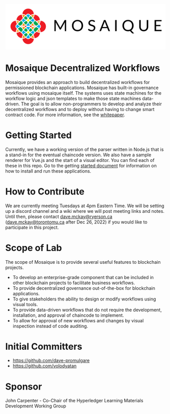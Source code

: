 ![](./documentation/MosaiqueLogo.svg)

# Mosaique Decentralized Workflows

Mosaique provides an approach to build decentralized workflows for permissioned blockchain applications.  Mosaique has built-in governance workflows using mosaique itself.  The systems uses state machines for the workflow logic and json templates to make those state machines data-driven.  The goal is to allow non-programmers to develop and analyze their decentralized workflows and to deploy without having to change smart contract code.  For more information, see the [whitepaper](https://github.com/dave-promulgare/mosaique-decentralized-workflows-1/blob/main/documentation/whitepaper.md).

# Getting Started

Currently, we have a working version of the parser written in Node.js that is a stand-in for the eventual chaincode version.  We also have a sample renderer for Vue.js and the start of a visual editor.  You can find each of these in this repo. Go to the getting [started document](https://github.com/dave-promulgare/mosaique-decentralized-workflows-1/blob/main/documentation/gettingstarted.md) for information on how to install and run these applications.

# How to Contribute

We are currently meeting Tuesdays at 4pm Eastern Time.  We will be setting up a discord channel and a wiki where we will post meeting links and notes.  Until then, please contact dave.mckay@ryerson.ca (dave.mckay@torontomu.ca after Dec 26, 2022) if you would like to participate in this project.

# Scope of Lab
The scope of Mosaique is to provide several useful features to blockchain projects.
- To develop an enterprise-grade component that can be included in other blockchain projects to facilitate business workflows.  
- To provide decentralized governance out-of-the-box for blockchain applications.  
- To give stakeholders the ability to design or modify workflows using visual tools.
- To provide data-driven workflows that do not require the development, installation, and approval of chaincode to implement.
- To allow for approval of new workflows and changes by visual inspection instead of code auditing.

# Initial Committers
- https://github.com/dave-promulgare
- https://github.com/volodyatan

# Sponsor
John Carpenter - Co-Chair of the Hyperledger Learning Materials Development Working Group 

